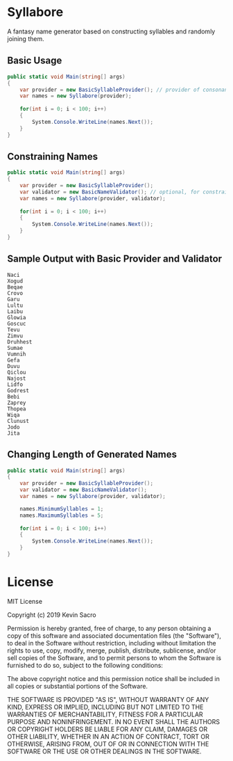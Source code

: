 # Syllabore
A fantasy name generator based on constructing syllables and randomly joining them.

## Basic Usage
```csharp
public static void Main(string[] args)
{
    var provider = new BasicSyllableProvider(); // provider of consonant and vowel combinations
    var names = new Syllabore(provider);
    
    for(int i = 0; i < 100; i++)
    {
        System.Console.WriteLine(names.Next());
    }
}
```

## Constraining Names
```csharp
public static void Main(string[] args)
{
    var provider = new BasicSyllableProvider();
    var validator = new BasicNameValidator(); // optional, for constraining letter combinations
    var names = new Syllabore(provider, validator);
    
    for(int i = 0; i < 100; i++)
    {
        System.Console.WriteLine(names.Next());
    }
}
```
## Sample Output with Basic Provider and Validator
```
Naci
Xogud
Beqae
Crovo
Garu
Lultu
Laibu
Glowia
Goscuc
Tevu
Zimvu
Druhhest
Sumae
Vumnih
Gefa
Duvu
Qiclou
Najost
Lidfo
Godrest
Bebi
Zaprey
Thopea
Wiqa
Clunust
Jodo
Jita
```
## Changing Length of Generated Names
```csharp
public static void Main(string[] args)
{
    var provider = new BasicSyllableProvider();
    var validator = new BasicNameValidator();
    var names = new Syllabore(provider, validator);

    names.MinimumSyllables = 1;
    names.MaximumSyllables = 5;
    
    for(int i = 0; i < 100; i++)
    {
        System.Console.WriteLine(names.Next());
    }
}
```



# License

MIT License

Copyright (c) 2019 Kevin Sacro

Permission is hereby granted, free of charge, to any person obtaining a copy
of this software and associated documentation files (the "Software"), to deal
in the Software without restriction, including without limitation the rights
to use, copy, modify, merge, publish, distribute, sublicense, and/or sell
copies of the Software, and to permit persons to whom the Software is
furnished to do so, subject to the following conditions:

The above copyright notice and this permission notice shall be included in all
copies or substantial portions of the Software.

THE SOFTWARE IS PROVIDED "AS IS", WITHOUT WARRANTY OF ANY KIND, EXPRESS OR
IMPLIED, INCLUDING BUT NOT LIMITED TO THE WARRANTIES OF MERCHANTABILITY,
FITNESS FOR A PARTICULAR PURPOSE AND NONINFRINGEMENT. IN NO EVENT SHALL THE
AUTHORS OR COPYRIGHT HOLDERS BE LIABLE FOR ANY CLAIM, DAMAGES OR OTHER
LIABILITY, WHETHER IN AN ACTION OF CONTRACT, TORT OR OTHERWISE, ARISING FROM,
OUT OF OR IN CONNECTION WITH THE SOFTWARE OR THE USE OR OTHER DEALINGS IN THE
SOFTWARE.

